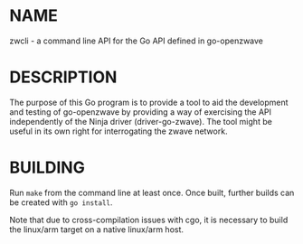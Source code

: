 NAME
====
zwcli - a command line API for the Go API defined in go-openzwave

DESCRIPTION
===========
The purpose of this Go program is to provide a tool to aid the development and testing of go-openzwave by providing a way of exercising 
the API independently of the Ninja driver (driver-go-zwave). The tool might be useful in its own right for interrogating the zwave network.

BUILDING
========
Run `make` from the command line at least once. Once built, further builds can be created with `go install`.

Note that due to cross-compilation issues with cgo, it is necessary to build the linux/arm target on a native linux/arm host.

